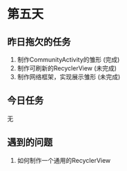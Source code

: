 # 第五天

## 昨日拖欠的任务
1. 制作CommunityActivity的雏形 (完成)
2. 制作可刷新的RecyclerView (未完成)
3. 制作网络框架，实现展示雏形 (未完成)

## 今日任务

无

## 遇到的问题

1. 如何制作一个通用的RecyclerView